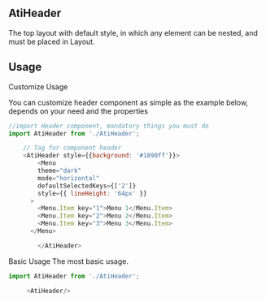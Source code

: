 ## AtiHeader
The top layout with default style, in which any element can be nested, and must be placed in Layout.

## Usage
Customize Usage

You can customize header component as simple as the example below, depends on your need and the properties 
```js
//import Header component, mandatory things you must do
import AtiHeader from './AtiHeader';

    // Tag for component header 
    <AtiHeader style={{background: '#1890ff'}}>
        <Menu
        theme="dark"
        mode="horizontal"
        defaultSelectedKeys={['2']}
        style={{ lineHeight: '64px' }}
      >
        <Menu.Item key="1">Menu 1</Menu.Item>
        <Menu.Item key="2">Menu 2</Menu.Item>
        <Menu.Item key="3">Menu 3</Menu.Item>
      </Menu> 

        </AtiHeader>
```

Basic Usage
The most basic usage.
```js
import AtiHeader from './AtiHeader';

     <AtiHeader/>
```


